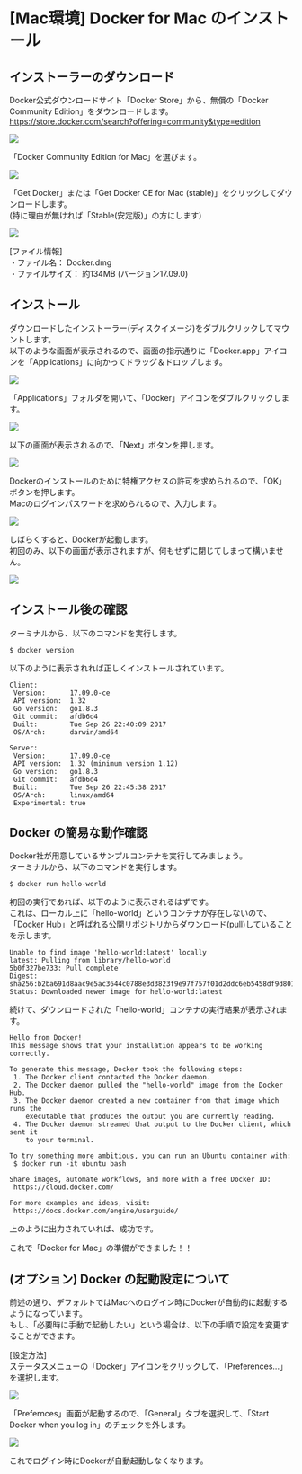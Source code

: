 # [Mac環境] Docker for Mac のインストール

## インストーラーのダウンロード

Docker公式ダウンロードサイト「Docker Store」から、無償の「Docker Community Edition」をダウンロードします。  
<https://store.docker.com/search?offering=community&type=edition>

![](./images/mac_docker_download_01.png)

「Docker Community Edition for Mac」を選びます。

![](./images/mac_docker_download_02.png)

「Get Docker」または「Get Docker CE for Mac (stable)」をクリックしてダウンロードします。  
(特に理由が無ければ「Stable(安定版)」の方にします)

![](./images/mac_docker_download_03.png)

[ファイル情報]  
・ファイル名： Docker.dmg  
・ファイルサイズ： 約134MB (バージョン17.09.0)


## インストール

ダウンロードしたインストーラー(ディスクイメージ)をダブルクリックしてマウントします。  
以下のような画面が表示されるので、画面の指示通りに「Docker.app」アイコンを「Applications」に向かってドラッグ＆ドロップします。

![](./images/mac_docker_install_01.png)

「Applications」フォルダを開いて、「Docker」アイコンをダブルクリックします。

![](./images/mac_docker_install_02.png)

以下の画面が表示されるので、「Next」ボタンを押します。

![](./images/mac_docker_install_03.png)  

Dockerのインストールのために特権アクセスの許可を求められるので、「OK」ボタンを押します。  
Macのログインパスワードを求められるので、入力します。

![](./images/mac_docker_install_04.png)

しばらくすると、Dockerが起動します。  
初回のみ、以下の画面が表示されますが、何もせずに閉じてしまって構いません。

![](./images/mac_docker_install_05.png)


## インストール後の確認

ターミナルから、以下のコマンドを実行します。

```
$ docker version
```

以下のように表示されれば正しくインストールされています。

```
Client:
 Version:      17.09.0-ce
 API version:  1.32
 Go version:   go1.8.3
 Git commit:   afdb6d4
 Built:        Tue Sep 26 22:40:09 2017
 OS/Arch:      darwin/amd64

Server:
 Version:      17.09.0-ce
 API version:  1.32 (minimum version 1.12)
 Go version:   go1.8.3
 Git commit:   afdb6d4
 Built:        Tue Sep 26 22:45:38 2017
 OS/Arch:      linux/amd64
 Experimental: true
```


## Docker の簡易な動作確認

Docker社が用意しているサンプルコンテナを実行してみましょう。  
ターミナルから、以下のコマンドを実行します。

```
$ docker run hello-world
```

初回の実行であれば、以下のように表示されるはずです。  
これは、ローカル上に「hello-world」というコンテナが存在しないので、「Docker Hub」と呼ばれる公開リポジトリからダウンロード(pull)していることを示します。

```
Unable to find image 'hello-world:latest' locally
latest: Pulling from library/hello-world
5b0f327be733: Pull complete 
Digest: sha256:b2ba691d8aac9e5ac3644c0788e3d3823f9e97f757f01d2ddc6eb5458df9d801
Status: Downloaded newer image for hello-world:latest
```

続けて、ダウンロードされた「hello-world」コンテナの実行結果が表示されます。

```
Hello from Docker!
This message shows that your installation appears to be working correctly.

To generate this message, Docker took the following steps:
 1. The Docker client contacted the Docker daemon.
 2. The Docker daemon pulled the "hello-world" image from the Docker Hub.
 3. The Docker daemon created a new container from that image which runs the
    executable that produces the output you are currently reading.
 4. The Docker daemon streamed that output to the Docker client, which sent it
    to your terminal.

To try something more ambitious, you can run an Ubuntu container with:
 $ docker run -it ubuntu bash

Share images, automate workflows, and more with a free Docker ID:
 https://cloud.docker.com/

For more examples and ideas, visit:
 https://docs.docker.com/engine/userguide/
```

上のように出力されていれば、成功です。

これで「Docker for Mac」の準備ができました！！


## (オプション) Docker の起動設定について

前述の通り、デフォルトではMacへのログイン時にDockerが自動的に起動するようになっています。  
もし、「必要時に手動で起動したい」という場合は、以下の手順で設定を変更することができます。

[設定方法]  
ステータスメニューの「Docker」アイコンをクリックして、「Preferences...」を選択します。

![](./images/mac_docker_config_01.png)

「Prefernces」画面が起動するので、「General」タブを選択して、「Start Docker when you log in」のチェックを外します。

![](./images/mac_docker_config_02.png)

これでログイン時にDockerが自動起動しなくなります。
